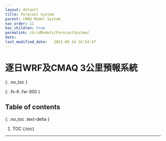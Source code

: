 ```yaml
---
layout: default
title: Forecast System
parent: CMAQ Model System
nav_order: 12
has_children: true
permalink: /GridModels/ForecastSystem/
date:               
last_modified_date:   2022-09-14 16:54:47
---
```


# 逐日WRF及CMAQ 3公里預報系統
{: .no_toc }


{: .fs-6 .fw-300 }

## Table of contents
{: .no_toc .text-delta }

1. TOC
{:toc}

---


